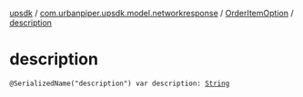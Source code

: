 [upsdk](../../index.md) / [com.urbanpiper.upsdk.model.networkresponse](../index.md) / [OrderItemOption](index.md) / [description](./description.md)

# description

`@SerializedName("description") var description: `[`String`](https://kotlinlang.org/api/latest/jvm/stdlib/kotlin/-string/index.html)